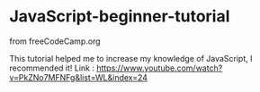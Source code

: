 # JavaScript-beginner-tutorial
from  freeCodeCamp.org

This tutorial helped me to increase my knowledge of JavaScript, I recommended it!
Link : https://www.youtube.com/watch?v=PkZNo7MFNFg&list=WL&index=24
